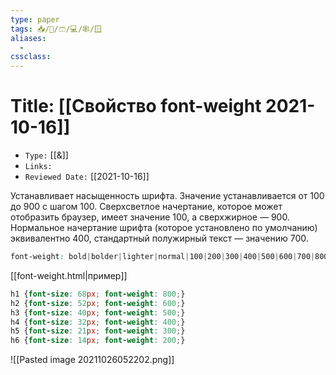 ```yaml
---
type: paper
tags: 📥️/📜️/🩳/💻/🕸/🪟
aliases:
  - 
cssclass: 
---
```




# Title: **[[Свойство font-weight 2021-10-16]]**
- `Type:` [[&]]
- `Links:`
- `Reviewed Date:` [[2021-10-16]]

Устанавливает насыщенность шрифта. Значение устанавливается от 100 до 900 с шагом 100. Сверхсветлое начертание, которое может отобразить браузер, имеет значение 100, а сверхжирное — 900. Нормальное начертание шрифта (которое установлено по умолчанию) эквивалентно 400, стандартный полужирный текст — значению 700.

```css
font-weight: bold|bolder|lighter|normal|100|200|300|400|500|600|700|800|900;
```

[[font-weight.html|пример]]

```css
h1 {font-size: 68px; font-weight: 800;}
h2 {font-size: 52px; font-weight: 600;}
h3 {font-size: 40px; font-weight: 500;}
h4 {font-size: 32px; font-weight: 400;}
h5 {font-size: 21px; font-weight: 300;}
h6 {font-size: 14px; font-weight: 200;}
```

![[Pasted image 20211026052202.png]]

